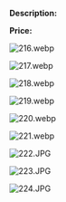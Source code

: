 **Description:**

**Price:**

![216.webp](../images/216.webp)

![217.webp](../images/217.webp)

![218.webp](../images/218.webp)

![219.webp](../images/219.webp)

![220.webp](../images/220.webp)

![221.webp](../images/221.webp)

![222.JPG](../images/222.JPG)

![223.JPG](../images/223.JPG)

![224.JPG](../images/224.JPG)